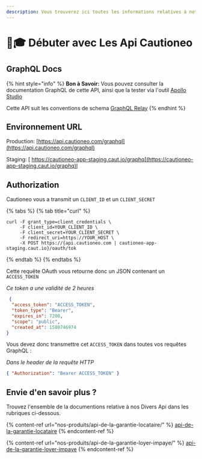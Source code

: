 ```yaml
---
description: Vous trouverez ici toutes les informations relatives à notre api !
---
```


# 🧑🎓 Débuter avec Les Api Cautioneo

## GraphQL Docs

{% hint style="info" %}
**Bon à Savoir:** Vous pouvez consulter la documentation GraphQL de cette API, ainsi que la tester via l'outil [Apollo Studio](https://studio.apollographql.com/public/Cautioneo-API/explorer?variant=staging)

Cette API suit les conventions de schema [GraphQL Relay](https://relay.dev/)
{% endhint %}

## Environnement URL

Production: [https://api.cautioneo.com/graphql](https://api.cautioneo.com/graphql)

Staging: [ https://cautioneo-app-staging.caut.io/graphq](https://cautioneo-app-staging.caut.io/graphq)l

## Authorization <a href="#authorization" id="authorization"></a>

Cautioneo vous a transmit un `CLIENT_ID` et un `CLIENT_SECRET`

{% tabs %}
{% tab title="curl" %}
```
curl -F grant_type=client_credentials \
     -F client_id=YOUR_CLIENT_ID \
     -F client_secret=YOUR_CLIENT_SECRET \
     -F redirect_uri=https://YOUR_HOST \
     -X POST https://{api.cautioneo.com | cautioneo-app-staging.caut.io}/oauth/tok
```
{% endtab %}
{% endtabs %}

Cette requête OAuth vous retourne donc un JSON contenant un `ACCESS_TOKEN`&#x20;

_Ce token a une validité de 2 heures_

```json
 {
  "access_token": "ACCESS_TOKEN",
  "token_type": "Bearer",
  "expires_in": 7200,
  "scope": "public",
  "created_at": 1580746974
}
```

Vous devez donc transmettre cet `ACCESS_TOKEN` dans toutes vos requêtes GraphQL :

_Dans le header de la requête HTTP_

```json
{ "Authorization": "Bearer ACCESS_TOKEN" }
```

## Envie d'en savoir plus ?&#x20;

Trouvez l'ensemble de la documentions relative à nos Divers Api dans les rubriques ci-dessous.

{% content-ref url="nos-produits/api-de-la-garantie-locataire/" %}
[api-de-la-garantie-locataire](nos-produits/api-de-la-garantie-locataire/)
{% endcontent-ref %}

{% content-ref url="nos-produits/api-de-la-garantie-loyer-impaye/" %}
[api-de-la-garantie-loyer-impaye](nos-produits/api-de-la-garantie-loyer-impaye/)
{% endcontent-ref %}
